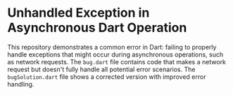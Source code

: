 # Unhandled Exception in Asynchronous Dart Operation

This repository demonstrates a common error in Dart:  failing to properly handle exceptions that might occur during asynchronous operations, such as network requests.  The `bug.dart` file contains code that makes a network request but doesn't fully handle all potential error scenarios.  The `bugSolution.dart` file shows a corrected version with improved error handling.